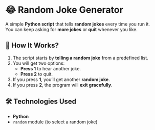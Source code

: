 # 😂 Random Joke Generator

A simple **Python script** that tells **random jokes** every time you run it.  
You can keep asking for **more jokes** or **quit** whenever you like.

## 📌 How It Works?
1. The script starts by **telling a random joke** from a predefined list.
2. You will get two options:
   - **Press 1** to hear another joke.
   - **Press 2** to quit.
3. If you press **1**, you’ll get another **random joke**.
4. If you press **2**, the program will **exit gracefully**.

## 🛠 Technologies Used
- **Python**
- `random` module (to select a random joke)